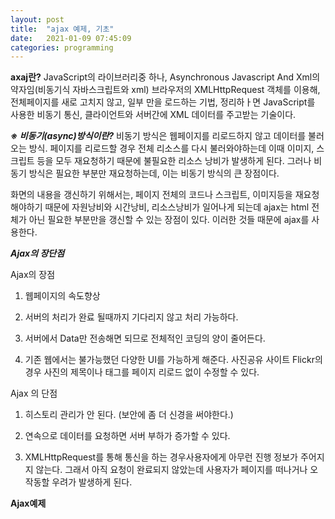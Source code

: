 ```yaml
---
layout: post
title:  "ajax 예제, 기초"
date:   2021-01-09 07:45:09
categories: programming
---
```


**axaj란?**
JavaScript의 라이브러리중 하나, Asynchronous Javascript And Xml의 약자임(비동기식 자바스크립트와 xml) 브라우저의 XMLHttpRequest 객체를 이용해, 전체페이지를 새로 고치지 않고, 일부 만을 로드하는 기법, 정리하ㅏ면 JavaScript를 사용한 비동기 통신, 클라이언트와 서버간에 XML 데이터를 주고받는 기술이다.

***※ 비동기(async)방식이란?***
비동기 방식은 웹페이지를 리로드하지 않고 데이터를 불러오는 방식. 페이지를 리로드할 경우 전체 리소스를 다시 불러와야하는데 이때 이미지, 스크립트 등을 모두 재요청하기 때문에 불필요한 리소스 낭비가 발생하게 된다. 그러나 비동기 방식은 필요한 부분만 재요청하는데, 이는 비동기 방식의 큰 장점이다.

화면의 내용을 갱신하기 위해서는, 페이지 전체의 코드나 스크립트, 이미지등을 재요청해야하기 때문에 자원낭비와 시간낭비, 리소스낭비가 일어나게 되는데 ajax는 html 전체가 아닌 필요한 부분만을 갱신할 수 있는 장점이 있다. 이러한 것들 때문에 ajax를 사용한다.

***Ajax의 장단점***

Ajax의 장점

1. 웹페이지의 속도향상

2. 서버의 처리가 완료 될때까지 기다리지 않고 처리 가능하다.

3. 서버에서 Data만 전송해면 되므로 전체적인 코딩의 양이 줄어든다.

4. 기존 웹에서는 불가능했던 다양한 UI를 가능하게 해준다. 사진공유 사이트 Flickr의 경우 사진의 제목이나 태그를 페이지 리로드 없이 수정할 수 있다.

 Ajax 의 단점

1. 히스토리 관리가 안 된다. (보안에 좀 더 신경을 써야한다.)

2. 연속으로 데이터를 요청하면 서버 부하가 증가할 수 있다.

3. XMLHttpRequest를 통해 통신을 하는 경우사용자에게 아무런 진행 정보가 주어지지 않는다. 그래서 아직 요청이 완료되지 않았는데 사용자가 페이지를 떠나거나 오작동할 우려가 발생하게 된다. 

**Ajax예제**
